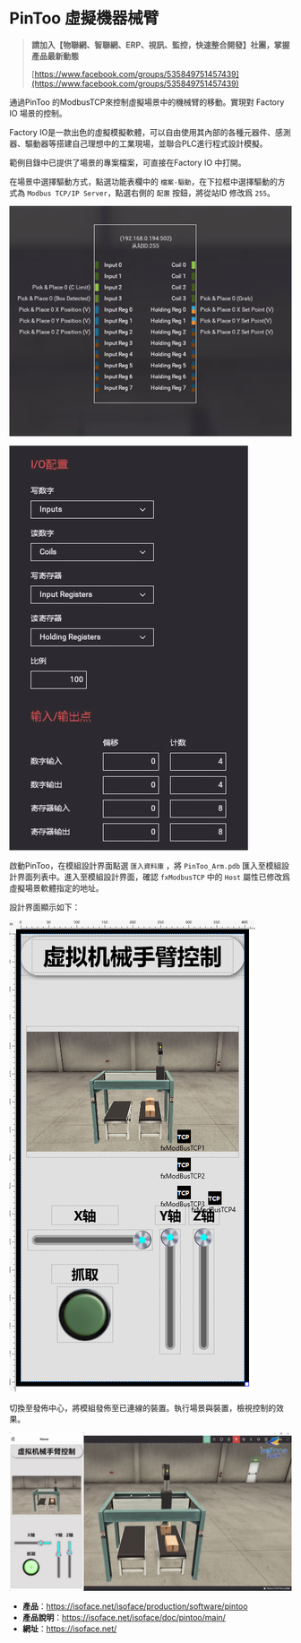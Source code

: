 # PinToo 虛擬機器械臂

> **請加入【物聯網、智聯網、ERP、視訊、監控，快速整合開發】社團，掌握產品最新動態**
>
> [https://www.facebook.com/groups/535849751457439](https://www.facebook.com/groups/535849751457439)

通過PinToo 的ModbusTCP來控制虛擬場景中的機械臂的移動。實現對 Factory IO 場景的控制。

Factory IO是一款出色的虛擬模擬軟體，可以自由使用其內部的各種元器件、感測器、驅動器等搭建自己理想中的工業現場，並聯合PLC進行程式設計模擬。

範例目錄中已提供了場景的專案檔案，可直接在Factory IO 中打開。

在場景中選擇驅動方式，點選功能表欄中的 `檔案-驅動`，在下拉框中選擇驅動的方式為 `Modbus TCP/IP Server`，點選右側的 `配置` 按鈕，將從站ID 修改爲 `255`。

![](images/260330216227140.png)

![](images/375850216247306.png)

啟動PinToo，在模組設計界面點選 `匯入資料庫` ，將 `PinToo_Arm.pdb` 匯入至模組設計界面列表中。進入至模組設計界面，確認 `fxModbusTCP` 中的 `Host` 屬性已修改爲虛擬場景軟體指定的地址。

設計界面顯示如下：

![](images/244532616239975.png)

切換至發佈中心，將模組發佈至已連線的裝置。執行場景與裝置，檢視控制的效果。

![](images/281482716236530.png)

* **產品**：https://isoface.net/isoface/production/software/pintoo
* **產品說明**：https://isoface.net/isoface/doc/pintoo/main/
* **網址**：https://isoface.net/